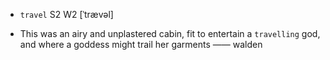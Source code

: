 - `travel` S2 W2 [ˈtrævəl]



-  This was an airy and unplastered cabin, fit to entertain a `travelling` god, and where a goddess might trail her garments —— walden